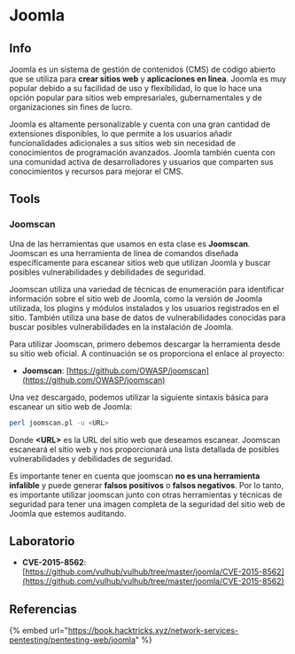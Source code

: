# Joomla

## Info

Joomla es un sistema de gestión de contenidos (CMS) de código abierto que se utiliza para **crear sitios web** y **aplicaciones en línea**. Joomla es muy popular debido a su facilidad de uso y flexibilidad, lo que lo hace una opción popular para sitios web empresariales, gubernamentales y de organizaciones sin fines de lucro.

Joomla es altamente personalizable y cuenta con una gran cantidad de extensiones disponibles, lo que permite a los usuarios añadir funcionalidades adicionales a sus sitios web sin necesidad de conocimientos de programación avanzados. Joomla también cuenta con una comunidad activa de desarrolladores y usuarios que comparten sus conocimientos y recursos para mejorar el CMS.

## Tools

### Joomscan&#x20;

Una de las herramientas que usamos en esta clase es **Joomscan**. Joomscan es una herramienta de línea de comandos diseñada específicamente para escanear sitios web que utilizan Joomla y buscar posibles vulnerabilidades y debilidades de seguridad.

Joomscan utiliza una variedad de técnicas de enumeración para identificar información sobre el sitio web de Joomla, como la versión de Joomla utilizada, los plugins y módulos instalados y los usuarios registrados en el sitio. También utiliza una base de datos de vulnerabilidades conocidas para buscar posibles vulnerabilidades en la instalación de Joomla.

Para utilizar Joomscan, primero debemos descargar la herramienta desde su sitio web oficial. A continuación se os proporciona el enlace al proyecto:

* **Joomscan**: [https://github.com/OWASP/joomscan](https://github.com/OWASP/joomscan)

Una vez descargado, podemos utilizar la siguiente sintaxis básica para escanear un sitio web de Joomla:

```bash
perl joomscan.pl -u <URL>
```

Donde **\<URL>** es la URL del sitio web que deseamos escanear. Joomscan escaneará el sitio web y nos proporcionará una lista detallada de posibles vulnerabilidades y debilidades de seguridad.

Es importante tener en cuenta que joomscan **no es una herramienta infalible** y puede generar **falsos positivos** o **falsos negativos**. Por lo tanto, es importante utilizar joomscan junto con otras herramientas y técnicas de seguridad para tener una imagen completa de la seguridad del sitio web de Joomla que estemos auditando.

## Laboratorio

* **CVE-2015-8562**: [https://github.com/vulhub/vulhub/tree/master/joomla/CVE-2015-8562](https://github.com/vulhub/vulhub/tree/master/joomla/CVE-2015-8562)

## Referencias

{% embed url="https://book.hacktricks.xyz/network-services-pentesting/pentesting-web/joomla" %}

